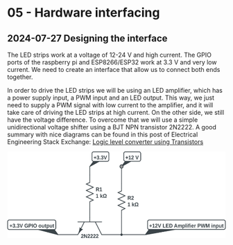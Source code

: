 # 05 - Hardware interfacing

## 2024-07-27 Designing the interface
The LED strips work at a voltage of 12-24 V and high current. The GPIO ports of the raspberry pi and ESP8266/ESP32 work at 3.3 V and very low current. We need to create an interface that allow us to connect both ends together.

In order to drive the LED strips we will be using an LED amplifier, which has a power supply input, a PWM input and an LED output. This way, we just need to supply a PWM signal with low current to the amplifier, and it will take care of driving the LED strips at high current. On the other side, we still have the voltage difference. To overcome that we will use a simple unidirectional voltage shifter using a BJT NPN transistor 2N2222. A good summary with nice diagrams can be found in this post of Electrical Engineering Stack Exchange: [Logic level converter using Transistors](https://electronics.stackexchange.com/q/296879)

<img src="/05-Hardware_interfacing/unidirectional_voltage_level_shifter.svg" height=200>

